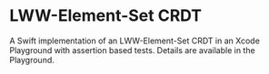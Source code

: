 # LWW-Element-Set CRDT

A Swift implementation of an LWW-Element-Set CRDT in an Xcode Playground with
assertion based tests. Details are available in the Playground.
